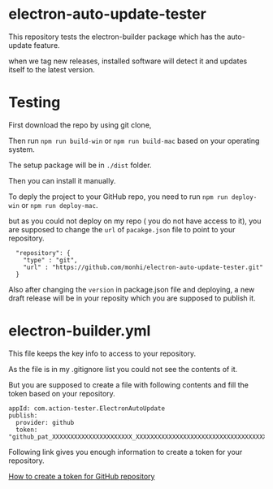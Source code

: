 # electron-auto-update-tester

This repository tests the electron-builder package which has the auto-update feature. 

when we tag new releases, installed software will detect it and updates itself to the latest version.

# Testing

First download the repo by using git clone,

Then run `npm run build-win` or `npm run build-mac` based on your operating system.

The setup package will be in `./dist` folder.

Then you can install it manually. 

To deply the project to your GitHub repo, you need to run `npm run deploy-win` or `npm run deploy-mac`.

but as you could not deploy on my repo ( you do not have access to it), you are supposed to change the `url` of `pacakge.json` file to point to your repository.

```
  "repository": {
    "type" : "git",
    "url" : "https://github.com/monhi/electron-auto-update-tester.git"
  }  
```

Also after changing the `version` in package.json file and deploying, a new draft release will be in your reposity which you are supposed to publish it. 

# electron-builder.yml

This file keeps the key info to access to your repository.

As the file is in my .gitignore list you could not see the contents of it.

But you are supposed to create a file with following contents and fill the token based on your repository.

```
appId: com.action-tester.ElectronAutoUpdate
publish:
  provider: github
  token: "github_pat_XXXXXXXXXXXXXXXXXXXXXX_XXXXXXXXXXXXXXXXXXXXXXXXXXXXXXXXXXXXXXXXXXXXXXXXXXXX"
```

Following link gives you enough information to create a token for your repository.

<a href="https://docs.github.com/en/authentication/keeping-your-account-and-data-secure/creating-a-personal-access-token#:~:text=been%20verified%20yet.-,In%20the%20upper%2Dright%20corner%20of%20any%20page%2C%20click%20your,Generate%20new%20token%20(classic).">
How to create a token for GitHub repository
</a>

